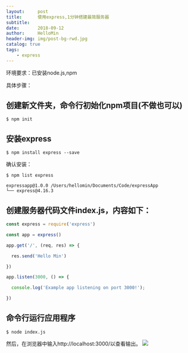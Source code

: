 ```yaml
---
layout:     post
title:      使用express,1分钟搭建最简服务器
subtitle:   
date:       2018-09-12
author:     HelloMin
header-img: img/post-bg-rwd.jpg
catalog: true
tags:
    - express
---
```

环境要求：已安装node.js,npm

具体步骤：

## 创建新文件夹，命令行初始化npm项目(不做也可以)

```console
$ npm init
```

## 安装express

```console
$ npm install express --save
```

确认安装：

```console
$ npm list express

expressapp@1.0.0 /Users/hellomin/Documents/Code/expressApp
└── express@4.16.3
```

## 创建服务器代码文件index.js，内容如下：

```js
const express = require('express')

const app = express()

app.get('/', (req, res) => {

  res.send('Hello Min')

})

app.listen(3000, () => {

  console.log('Example app listening on port 3000!');

})
```

## 命令行运行应用程序

```console
$ node index.js
```

然后，在浏览器中输入http://localhost:3000/以查看输出。
<img src="https://upload-images.jianshu.io/upload_images/311072-df45f0f275513cc0.png"/>
